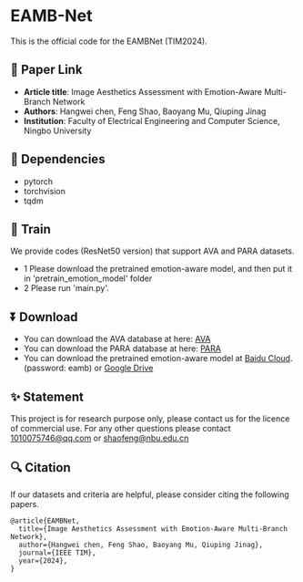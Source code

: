 # EAMB-Net
This is the official code for the EAMBNet (TIM2024).

## 📎 Paper Link
- **Article title**: Image Aesthetics Assessment with Emotion-Aware Multi-Branch Network
- **Authors**: Hangwei chen, Feng Shao, Baoyang Mu, Qiuping Jinag
- **Institution**: Faculty of Electrical Engineering and Computer Science, Ningbo University

## 📃 Dependencies
- pytorch
- torchvision
- tqdm

## 📁 Train
We provide codes (ResNet50 version) that support AVA and PARA datasets.
- 1 Please download the pretrained emotion-aware model, and then put it in 'pretrain_emotion_model' folder
- 2 Please run 'main.py'.

## ⏬ Download
- You can download the AVA database at here: [AVA](https://github.com/imfing/ava_downloader)
- You can download the PARA database at here: [PARA](https://cv-datasets.institutecv.com/#/data-sets)
- You can download the pretrained emotion-aware model at [Baidu Cloud](https://pan.baidu.com/s/1WK77tMsnYDg4Dpsh3ut87w). (password: eamb) or [Google Drive](https://drive.google.com/file/d/1ROrgvEFv8pBThIsCQLxx2dgWcwnbbc3W/view?usp=sharing)

## ✨ Statement
This project is for research purpose only, please contact us for the licence of commercial use. For any other questions please contact 1010075746@qq.com or shaofeng@nbu.edu.cn

## 🔍 Citation
If our datasets and criteria are helpful, please consider citing the following papers.
```
@article{EAMBNet,
  title={Image Aesthetics Assessment with Emotion-Aware Multi-Branch Network},
  author={Hangwei chen, Feng Shao, Baoyang Mu, Qiuping Jinag},
  journal={IEEE TIM},
  year={2024},
}
```


